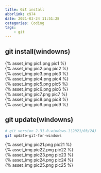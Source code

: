 ```yaml
---
title: Git install
abbrlink: c974
date: 2021-03-24 11:51:28
categories: Coding
tags:
	- git
---
```


## git install(windowns)
<div style="width:500px">
	{% asset_img pic1.png pic1 %}
</div>
<div style="width:500px">
	{% asset_img pic2.png pic2 %}
</div>
<div style="width:500px">
	{% asset_img pic3.png pic3 %}
</div>
<div style="width:500px">
	{% asset_img pic4.png pic4 %}
</div>
<div style="width:500px">
	{% asset_img pic5.png pic5 %}
</div>
<div style="width:500px">
	{% asset_img pic6.png pic6 %}
</div>
<div style="width:500px">
	{% asset_img pic7.png pic7 %}
</div>
<div style="width:500px">
	{% asset_img pic8.png pic8 %}
</div>
<div style="width:500px">
	{% asset_img pic9.png pic9 %}
</div>









## git update(windowns)
```bash
# git version 2.31.0.windows.1(2021/03/24)
git update-git-for-windows
```
<div style="width:500px">
	{% asset_img pic21.png pic21 %}
</div>
<div style="width:500px">
	{% asset_img pic22.png pic22 %}
</div>
<div style="width:500px">
	{% asset_img pic23.png pic23 %}
</div>
<div style="width:500px">
	{% asset_img pic24.png pic24 %}
</div>
<div style="width:500px">
	{% asset_img pic25.png pic25 %}
</div>

